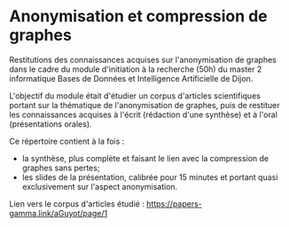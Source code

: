 # Anonymisation et compression de graphes
Restitutions des connaissances acquises sur l'anonymisation de graphes dans le cadre du module d'initiation à la recherche (50h) du master 2 informatique Bases de Données et Intelligence Artificielle de Dijon.

L'objectif du module était d'étudier un corpus d'articles scientifiques portant sur la thématique de l'anonymisation de graphes, puis de restituer les connaissances acquises à l'écrit (rédaction d'une synthèse) et à l'oral (présentations orales).

Ce répertoire contient à la fois :
- la synthèse, plus complète et faisant le lien avec la compression de graphes sans pertes;
- les slides de la présentation, calibrée pour 15 minutes et portant quasi exclusivement sur l'aspect anonymisation.

Lien vers le corpus d'articles étudié : https://papers-gamma.link/aGuyot/page/1
